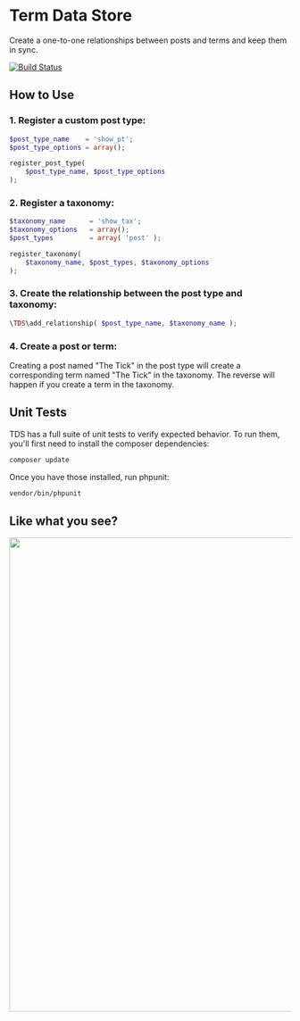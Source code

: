 # Term Data Store
Create a one-to-one relationships between posts and terms and keep them in sync.

[![Build Status](http://45.33.25.19:8080/buildStatus/icon?job=Term%20Data%20Store)](http://45.33.25.19:8080/job/Term%20Data%20Store/)

## How to Use

### 1. Register a custom post type:

```php
$post_type_name    = 'show_pt';
$post_type_options = array();

register_post_type(
	$post_type_name, $post_type_options
);
```

### 2. Register a taxonomy:

```php
$taxonomy_name      = 'show_tax';
$taxonomy_options   = array();
$post_types         = array( 'post' );

register_taxonomy(
	$taxonomy_name, $post_types, $taxonomy_options
);
```

### 3. Create the relationship between the post type and taxonomy:

```php
\TDS\add_relationship( $post_type_name, $taxonomy_name );
```

### 4. Create a post or term:

Creating a post named "The Tick" in the post type will create a corresponding term named "The Tick" in the taxonomy. The reverse will happen if you create a term in the taxonomy.

## Unit Tests

TDS has a full suite of unit tests to verify expected behavior. To run them, you'll first need to install the composer dependencies:

```sh
composer update
```

Once you have those installed, run phpunit:

```sh
vendor/bin/phpunit
```

## Like what you see?

<p align="center">
<a href="http://10up.com/contact/"><img src="https://10up.com/uploads/2016/10/10up-Github-Banner.png" width="850"></a>
</p>
